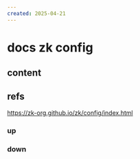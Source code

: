 ```yaml
---
created: 2025-04-21
---
```


# docs zk config

## content

## refs

https://zk-org.github.io/zk/config/index.html

### up

### down

